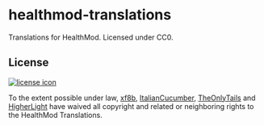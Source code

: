 # healthmod-translations

Translations for HealthMod. Licensed under CC0.

## License

[![license icon](https://licensebuttons.net/p/zero/1.0/88x31.png)](http://creativecommons.org/publicdomain/zero/1.0)  

To the extent possible under law, [xf8b](https://github.com/xf8b/), [ItalianCucumber](https://github.com/ItalianCucumber/), [TheOnlyTails](https://github.com/TheOnlyTails) and [HigherLight](https://github.com/HigherLight/) have waived all copyright and related or neighboring rights to the HealthMod Translations.
